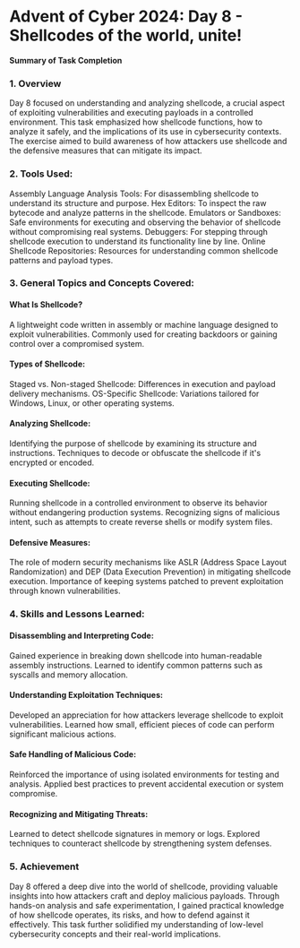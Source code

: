 # Advent of Cyber 2024: Day 8 - Shellcodes of the world, unite!

**Summary of Task Completion**

### 1. Overview
Day 8 focused on understanding and analyzing shellcode, a crucial aspect of exploiting vulnerabilities and executing payloads in a controlled environment. This task emphasized how shellcode functions, how to analyze it safely, and the implications of its use in cybersecurity contexts. The exercise aimed to build awareness of how attackers use shellcode and the defensive measures that can mitigate its impact.

### 2. Tools Used:
Assembly Language Analysis Tools:
For disassembling shellcode to understand its structure and purpose.
Hex Editors:
To inspect the raw bytecode and analyze patterns in the shellcode.
Emulators or Sandboxes:
Safe environments for executing and observing the behavior of shellcode without compromising real systems.
Debuggers:
For stepping through shellcode execution to understand its functionality line by line.
Online Shellcode Repositories:
Resources for understanding common shellcode patterns and payload types.

### 3. General Topics and Concepts Covered:
#### What Is Shellcode?
A lightweight code written in assembly or machine language designed to exploit vulnerabilities.
Commonly used for creating backdoors or gaining control over a compromised system.
#### Types of Shellcode:
Staged vs. Non-staged Shellcode: Differences in execution and payload delivery mechanisms.
OS-Specific Shellcode: Variations tailored for Windows, Linux, or other operating systems.
#### Analyzing Shellcode:
Identifying the purpose of shellcode by examining its structure and instructions.
Techniques to decode or obfuscate the shellcode if it's encrypted or encoded.
#### Executing Shellcode:
Running shellcode in a controlled environment to observe its behavior without endangering production systems.
Recognizing signs of malicious intent, such as attempts to create reverse shells or modify system files.
#### Defensive Measures:
The role of modern security mechanisms like ASLR (Address Space Layout Randomization) and DEP (Data Execution Prevention) in mitigating shellcode execution.
Importance of keeping systems patched to prevent exploitation through known vulnerabilities.

### 4. Skills and Lessons Learned:
#### Disassembling and Interpreting Code:
Gained experience in breaking down shellcode into human-readable assembly instructions.
Learned to identify common patterns such as syscalls and memory allocation.
#### Understanding Exploitation Techniques:
Developed an appreciation for how attackers leverage shellcode to exploit vulnerabilities.
Learned how small, efficient pieces of code can perform significant malicious actions.
#### Safe Handling of Malicious Code:
Reinforced the importance of using isolated environments for testing and analysis.
Applied best practices to prevent accidental execution or system compromise.
#### Recognizing and Mitigating Threats:
Learned to detect shellcode signatures in memory or logs.
Explored techniques to counteract shellcode by strengthening system defenses.

### 5. Achievement
Day 8 offered a deep dive into the world of shellcode, providing valuable insights into how attackers craft and deploy malicious payloads. Through hands-on analysis and safe experimentation, I gained practical knowledge of how shellcode operates, its risks, and how to defend against it effectively. This task further solidified my understanding of low-level cybersecurity concepts and their real-world implications.
